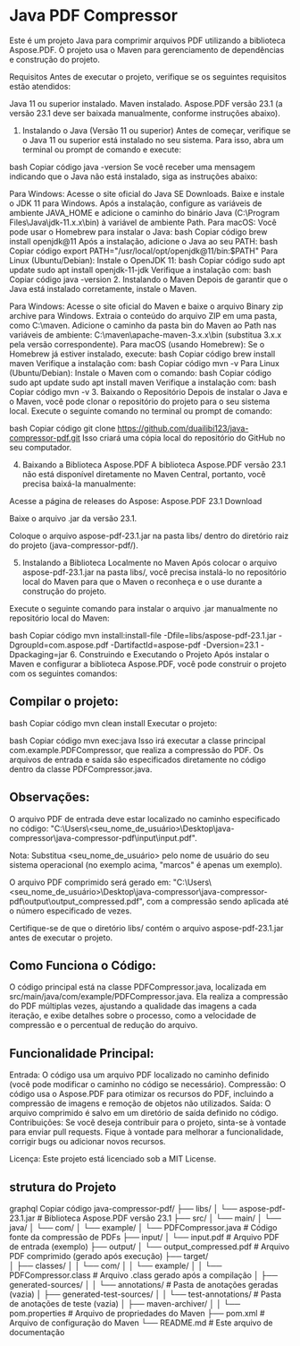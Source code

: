 # Java PDF Compressor

Este é um projeto Java para comprimir arquivos PDF utilizando a biblioteca Aspose.PDF. O projeto usa o Maven para gerenciamento de dependências e construção do projeto.

Requisitos
Antes de executar o projeto, verifique se os seguintes requisitos estão atendidos:

Java 11 ou superior instalado.
Maven instalado.
Aspose.PDF versão 23.1 (a versão 23.1 deve ser baixada manualmente, conforme instruções abaixo).
1. Instalando o Java (Versão 11 ou superior)
Antes de começar, verifique se o Java 11 ou superior está instalado no seu sistema. Para isso, abra um terminal ou prompt de comando e execute:

bash
Copiar código
java -version
Se você receber uma mensagem indicando que o Java não está instalado, siga as instruções abaixo:

Para Windows:
Acesse o site oficial do Java SE Downloads.
Baixe e instale o JDK 11 para Windows.
Após a instalação, configure as variáveis de ambiente JAVA_HOME e adicione o caminho do binário Java (C:\Program Files\Java\jdk-11.x.x\bin) à variável de ambiente Path.
Para macOS:
Você pode usar o Homebrew para instalar o Java:
bash
Copiar código
brew install openjdk@11
Após a instalação, adicione o Java ao seu PATH:
bash
Copiar código
export PATH="/usr/local/opt/openjdk@11/bin:$PATH"
Para Linux (Ubuntu/Debian):
Instale o OpenJDK 11:
bash
Copiar código
sudo apt update
sudo apt install openjdk-11-jdk
Verifique a instalação com:
bash
Copiar código
java -version
2. Instalando o Maven
Depois de garantir que o Java está instalado corretamente, instale o Maven.

Para Windows:
Acesse o site oficial do Maven e baixe o arquivo Binary zip archive para Windows.
Extraia o conteúdo do arquivo ZIP em uma pasta, como C:\maven.
Adicione o caminho da pasta bin do Maven ao Path nas variáveis de ambiente:
C:\maven\apache-maven-3.x.x\bin (substitua 3.x.x pela versão correspondente).
Para macOS (usando Homebrew):
Se o Homebrew já estiver instalado, execute:
bash
Copiar código
brew install maven
Verifique a instalação com:
bash
Copiar código
mvn -v
Para Linux (Ubuntu/Debian):
Instale o Maven com o comando:
bash
Copiar código
sudo apt update
sudo apt install maven
Verifique a instalação com:
bash
Copiar código
mvn -v
3. Baixando o Repositório
Depois de instalar o Java e o Maven, você pode clonar o repositório do projeto para o seu sistema local. Execute o seguinte comando no terminal ou prompt de comando:

bash
Copiar código
git clone https://github.com/duailibi123/java-compressor-pdf.git
Isso criará uma cópia local do repositório do GitHub no seu computador.

4. Baixando a Biblioteca Aspose.PDF
A biblioteca Aspose.PDF versão 23.1 não está disponível diretamente no Maven Central, portanto, você precisa baixá-la manualmente:

Acesse a página de releases do Aspose: Aspose.PDF 23.1 Download

Baixe o arquivo .jar da versão 23.1.

Coloque o arquivo aspose-pdf-23.1.jar na pasta libs/ dentro do diretório raiz do projeto (java-compressor-pdf/).

5. Instalando a Biblioteca Localmente no Maven
Após colocar o arquivo aspose-pdf-23.1.jar na pasta libs/, você precisa instalá-lo no repositório local do Maven para que o Maven o reconheça e o use durante a construção do projeto.

Execute o seguinte comando para instalar o arquivo .jar manualmente no repositório local do Maven:

bash
Copiar código
mvn install:install-file -Dfile=libs/aspose-pdf-23.1.jar -DgroupId=com.aspose.pdf -DartifactId=aspose-pdf -Dversion=23.1 -Dpackaging=jar
6. Construindo e Executando o Projeto
Após instalar o Maven e configurar a biblioteca Aspose.PDF, você pode construir o projeto com os seguintes comandos:

## Compilar o projeto:

bash
Copiar código
mvn clean install
Executar o projeto:

bash
Copiar código
mvn exec:java
Isso irá executar a classe principal com.example.PDFCompressor, que realiza a compressão do PDF. Os arquivos de entrada e saída são especificados diretamente no código dentro da classe PDFCompressor.java.

## Observações:
O arquivo PDF de entrada deve estar localizado no caminho especificado no código: "C:\\Users\\<seu_nome_de_usuário>\\Desktop\\java-compressor\\java-compressor-pdf\\input\\input.pdf".

Nota: Substitua <seu_nome_de_usuário> pelo nome de usuário do seu sistema operacional (no exemplo acima, "marcos" é apenas um exemplo).

O arquivo PDF comprimido será gerado em: "C:\\Users\\<seu_nome_de_usuário>\\Desktop\\java-compressor\\java-compressor-pdf\\output\\output_compressed.pdf", com a compressão sendo aplicada até o número especificado de vezes.

Certifique-se de que o diretório libs/ contém o arquivo aspose-pdf-23.1.jar antes de executar o projeto.

## Como Funciona o Código:
O código principal está na classe PDFCompressor.java, localizada em src/main/java/com/example/PDFCompressor.java. Ela realiza a compressão do PDF múltiplas vezes, ajustando a qualidade das imagens a cada iteração, e exibe detalhes sobre o processo, como a velocidade de compressão e o percentual de redução do arquivo.

## Funcionalidade Principal:
Entrada: O código usa um arquivo PDF localizado no caminho definido (você pode modificar o caminho no código se necessário).
Compressão: O código usa o Aspose.PDF para otimizar os recursos do PDF, incluindo a compressão de imagens e remoção de objetos não utilizados.
Saída: O arquivo comprimido é salvo em um diretório de saída definido no código.
Contribuições:
Se você deseja contribuir para o projeto, sinta-se à vontade para enviar pull requests. Fique à vontade para melhorar a funcionalidade, corrigir bugs ou adicionar novos recursos.

Licença:
Este projeto está licenciado sob a MIT License.

## strutura do Projeto
graphql
Copiar código
java-compressor-pdf/
├── libs/
│   └── aspose-pdf-23.1.jar         # Biblioteca Aspose.PDF versão 23.1
├── src/
│   └── main/
│       └── java/
│           └── com/
│               └── example/
│                   └── PDFCompressor.java  # Código fonte da compressão de PDFs
├── input/
│   └── input.pdf                   # Arquivo PDF de entrada (exemplo)
├── output/
│   └── output_compressed.pdf       # Arquivo PDF comprimido (gerado após execução)
├── target/                         
│   ├── classes/
│   │   └── com/
│   │       └── example/
│   │           └── PDFCompressor.class  # Arquivo .class gerado após a compilação
│   ├── generated-sources/
│   │   └── annotations/            # Pasta de anotações geradas (vazia)
│   ├── generated-test-sources/
│   │   └── test-annotations/      # Pasta de anotações de teste (vazia)
│   ├── maven-archiver/
│   │   └── pom.properties          # Arquivo de propriedades do Maven
├── pom.xml                         # Arquivo de configuração do Maven
└── README.md                       # Este arquivo de documentação
